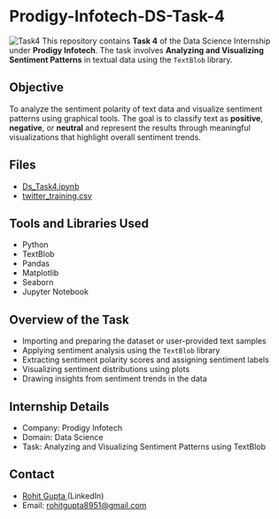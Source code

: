 # Prodigy-Infotech-DS-Task-4
![Task4](https://github.com/user-attachments/assets/12d41d09-9026-467e-a708-eadeb5f9868d)
This repository contains **Task 4** of the Data Science Internship under **Prodigy Infotech**. The task involves **Analyzing and Visualizing Sentiment Patterns** in textual data using the `TextBlob` library.

## Objective
To analyze the sentiment polarity of text data and visualize sentiment patterns using graphical tools. The goal is to classify text as **positive**, **negative**, or **neutral** and represent the results through meaningful visualizations that highlight overall sentiment trends.

## Files
- <a>[Ds_Task4.ipynb ](https://github.com/rohitg8951/Prodigy-Infotech-DS-Task-4/blob/main/DS_Task4.ipynb)</a>
- <a>[twitter_training.csv ](https://github.com/rohitg8951/Prodigy-Infotech-DS-Task-4/blob/main/twitter_training.csv)</a>

## Tools and Libraries Used
- Python
- TextBlob
- Pandas
- Matplotlib
- Seaborn
- Jupyter Notebook

## Overview of the Task
- Importing and preparing the dataset or user-provided text samples
- Applying sentiment analysis using the `TextBlob` library
- Extracting sentiment polarity scores and assigning sentiment labels
- Visualizing sentiment distributions using plots
- Drawing insights from sentiment trends in the data

## Internship Details
- Company: Prodigy Infotech
- Domain: Data Science
- Task: Analyzing and Visualizing Sentiment Patterns using TextBlob

##  Contact
- <a>[Rohit Gupta ](https://www.linkedin.com/in/rohit-gupta21-8951axbih/)(LinkedIn)</a>
- Email: rohitgupta8951@gmail.com

